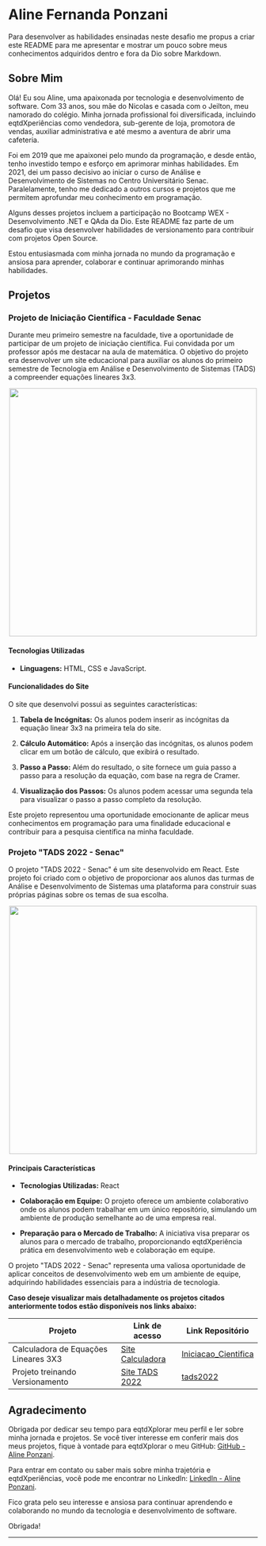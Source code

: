 # Aline Fernanda Ponzani

Para desenvolver as habilidades ensinadas neste desafio me propus a criar este README para me apresentar e mostrar um pouco sobre meus conhecimentos adquiridos dentro e fora da Dio sobre Markdown.

## Sobre Mim

Olá! Eu sou Aline, uma apaixonada por tecnologia e desenvolvimento de software. Com 33 anos, sou mãe do Nicolas e casada com o Jeilton, meu namorado do colégio. Minha jornada profissional foi diversificada, incluindo eqtdXperiências como vendedora, sub-gerente de loja, promotora de vendas, auxiliar administrativa e até mesmo a aventura de abrir uma cafeteria.

Foi em 2019 que me apaixonei pelo mundo da programação, e desde então, tenho investido tempo e esforço em aprimorar minhas habilidades. Em 2021, dei um passo decisivo ao iniciar o curso de Análise e Desenvolvimento de Sistemas no Centro Universitário Senac. Paralelamente, tenho me dedicado a outros cursos e projetos que me permitem aprofundar meu conhecimento em programação.

Alguns desses projetos incluem a participação no Bootcamp WEX - Desenvolvimento .NET e QAda da Dio. Este README faz parte de um desafio que visa desenvolver habilidades de versionamento para contribuir com projetos Open Source.

Estou entusiasmada com minha jornada no mundo da programação e ansiosa para aprender, colaborar e continuar aprimorando minhas habilidades.

## Projetos

### Projeto de Iniciação Científica - Faculdade Senac

Durante meu primeiro semestre na faculdade, tive a oportunidade de participar de um projeto de iniciação científica. Fui convidada por um professor após me destacar na aula de matemática. O objetivo do projeto era desenvolver um site educacional para auxiliar os alunos do primeiro semestre de Tecnologia em Análise e Desenvolvimento de Sistemas (TADS) a compreender equações lineares 3x3.

<div align="center">
    <img src="https://user-images.githubusercontent.com/115513954/275295070-97925215-21c0-4a91-b34f-4f34d27b3ef7.png" width="500px"/>
</div>

#### Tecnologias Utilizadas

- **Linguagens:** HTML, CSS e JavaScript.

#### Funcionalidades do Site

O site que desenvolvi possui as seguintes características:

1. **Tabela de Incógnitas:** Os alunos podem inserir as incógnitas da equação linear 3x3 na primeira tela do site.

2. **Cálculo Automático:** Após a inserção das incógnitas, os alunos podem clicar em um botão de cálculo, que exibirá o resultado.

3. **Passo a Passo:** Além do resultado, o site fornece um guia passo a passo para a resolução da equação, com base na regra de Cramer.

4. **Visualização dos Passos:** Os alunos podem acessar uma segunda tela para visualizar o passo a passo completo da resolução.

Este projeto representou uma oportunidade emocionante de aplicar meus conhecimentos em programação para uma finalidade educacional e contribuir para a pesquisa científica na minha faculdade.

### Projeto "TADS 2022 - Senac"

O projeto "TADS 2022 - Senac" é um site desenvolvido em React. Este projeto foi criado com o objetivo de proporcionar aos alunos das turmas de Análise e Desenvolvimento de Sistemas uma plataforma para construir suas próprias páginas sobre os temas de sua escolha.

<div align="center">
    <img src="https://user-images.githubusercontent.com/115513954/275295077-8e51354e-033a-48a7-9896-fea026b868a7.png" width="500px"/>
</div>

#### Principais Características

- **Tecnologias Utilizadas:** React

- **Colaboração em Equipe:** O projeto oferece um ambiente colaborativo onde os alunos podem trabalhar em um único repositório, simulando um ambiente de produção semelhante ao de uma empresa real.

- **Preparação para o Mercado de Trabalho:** A iniciativa visa preparar os alunos para o mercado de trabalho, proporcionando eqtdXperiência prática em desenvolvimento web e colaboração em equipe.

O projeto "TADS 2022 - Senac" representa uma valiosa oportunidade de aplicar conceitos de desenvolvimento web em um ambiente de equipe, adquirindo habilidades essenciais para a indústria de tecnologia.

**Caso deseje visualizar mais detalhadamente os projetos citados anteriormente todos estão disponíveis nos links abaixo:**

| Projeto                              | Link de acesso                                                          | Link Repositório                                                            |
| ------------------------------------ | ----------------------------------------------------------------------- | --------------------------------------------------------------------------- |
| Calculadora de Equações Lineares 3X3 | [Site Calculadora](https://alieponzani.github.io/Iniciacao_Cientifica/) | [Iniciacao_Cientifica](https://github.com/AliePonzani/Iniciacao_Cientifica) |
| Projeto treinando Versionamento      | [Site TADS 2022](https://alieponzani.github.io/tads2022/)               | [tads2022](https://github.com/AliePonzani/tads2022)                         |

## Agradecimento

Obrigada por dedicar seu tempo para eqtdXplorar meu perfil e ler sobre minha jornada e projetos. Se você tiver interesse em conferir mais dos meus projetos, fique à vontade para eqtdXplorar o meu GitHub: [GitHub - Aline Ponzani](https://github.com/AliePonzani).

Para entrar em contato ou saber mais sobre minha trajetória e eqtdXperiências, você pode me encontrar no LinkedIn: [LinkedIn - Aline Ponzani](https://www.linkedin.com/in/aline-ponzani/).

Fico grata pelo seu interesse e ansiosa para continuar aprendendo e colaborando no mundo da tecnologia e desenvolvimento de software.

Obrigada!

---
